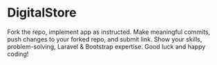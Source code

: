 # DigitalStore
 Fork the repo, implement app as instructed. Make meaningful commits, push changes to your forked repo, and submit link. Show your skills, problem-solving, Laravel &amp; Bootstrap expertise. Good luck and happy coding!
